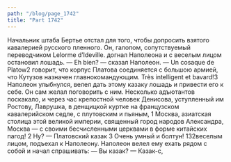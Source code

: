 ```yaml
---
path: "/blog/page_1742"
title: "Part 1742"
---
```


Начальник штаба Бертье отстал для того, чтобы допросить взятого кавалерией русского пленного. Он, галопом, сопутствуемый переводчиком Lelorme d’Ideville. догнал Наполеона и с веселым лицом остановил лошадь.
— Eh bien? — сказал Наполеон.
— Un cosaque de Platow2 говорит, что корпус Платова соединяется с большою армией, что Кутузов назначен главнокомандующим. Très intelligent et bavard!3
Наполеон улыбнулся, велел дать этому казаку лошадь и привести его к себе. Он сам желал поговорить с ним. Несколько адъютантов поскакало, и через час крепостной человек Денисова, уступленный им Ростову, Лаврушка, в денщицкой куртке на французском кавалерийском седле, с плутовским и пьяным, 1 Москва, азиатская столица этой великой империи, священный город народов Александра, Москва — с своими бесчисленными церквами в форме китайских пагод!
2 Ну? — Платовский казак
3 Очень умный и болтун!
132веселым лицом, подъехал к Наполеону. Наполеон велел ему ехать рядом с собой и начал спрашивать:
— Вы казак?
— Казак-с,
